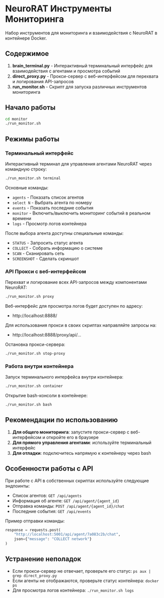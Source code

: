 # NeuroRAT Инструменты Мониторинга

Набор инструментов для мониторинга и взаимодействия с NeuroRAT в контейнере Docker.

## Содержимое

1. **brain_terminal.py** - Интерактивный терминальный интерфейс для взаимодействия с агентами и просмотра событий
2. **direct_proxy.py** - Прокси-сервер с веб-интерфейсом для перехвата и логирования API-запросов
3. **run_monitor.sh** - Скрипт для запуска различных инструментов мониторинга

## Начало работы

```bash
cd monitor
./run_monitor.sh
```

## Режимы работы

### Терминальный интерфейс

Интерактивный терминал для управления агентами NeuroRAT через командную строку:

```bash
./run_monitor.sh terminal
```

Основные команды:
- `agents` - Показать список агентов
- `select N` - Выбрать агента по номеру
- `events` - Показать последние события
- `monitor` - Включить/выключить мониторинг событий в реальном времени
- `logs` - Просмотр логов контейнера

После выбора агента доступны специальные команды:
- `STATUS` - Запросить статус агента
- `COLLECT` - Собрать информацию о системе
- `SCAN` - Сканировать сеть
- `SCREENSHOT` - Сделать скриншот

### API Прокси с веб-интерфейсом

Перехват и логирование всех API-запросов между компонентами NeuroRAT:

```bash
./run_monitor.sh proxy
```

Веб-интерфейс для просмотра логов будет доступен по адресу:
- http://localhost:8888/

Для использования прокси в своих скриптах направляйте запросы на:
- http://localhost:8888/proxy/api/...

Остановка прокси-сервера:

```bash
./run_monitor.sh stop-proxy
```

### Работа внутри контейнера

Запуск терминального интерфейса внутри контейнера:

```bash
./run_monitor.sh container
```

Открытие bash-консоли в контейнере:

```bash
./run_monitor.sh bash
```

## Рекомендации по использованию

1. **Для общего мониторинга**: запустите прокси-сервер с веб-интерфейсом и откройте его в браузере
2. **Для прямого управления агентами**: используйте терминальный интерфейс
3. **Для отладки**: подключитесь напрямую к контейнеру через bash

## Особенности работы с API

При работе с API в собственных скриптах используйте следующие эндпоинты:

- Список агентов: `GET /api/agents`
- Информация об агенте: `GET /api/agent/{agent_id}`
- Отправка команды: `POST /api/agent/{agent_id}/chat`
- Последние события: `GET /api/events`

Пример отправки команды:
```python
response = requests.post(
    "http://localhost:5001/api/agent/7a083c2b/chat",
    json={"message": "COLLECT network"}
)
```

## Устранение неполадок

- Если прокси-сервер не отвечает, проверьте его статус: `ps aux | grep direct_proxy.py`
- Если агенты не отображаются, проверьте статус контейнера: `docker ps`
- Для просмотра логов контейнера: `./run_monitor.sh logs` 